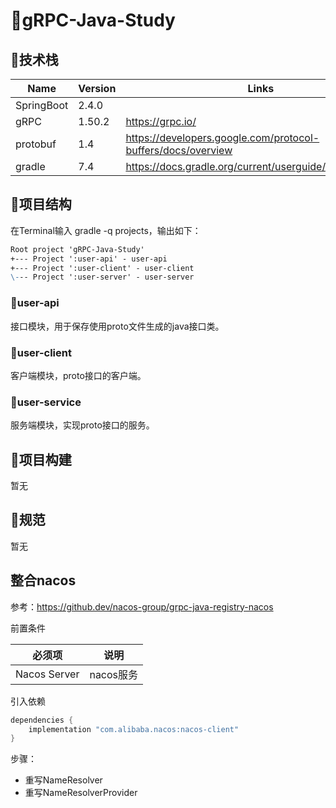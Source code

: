 # 🍁gRPC-Java-Study
## 🎯技术栈
| Name       | Version | Links                                                        |
|------------|---------|--------------------------------------------------------------|
| SpringBoot | 2.4.0   |                                                              |
| gRPC       | 1.50.2  | https://grpc.io/                                             |
| protobuf   | 1.4     | https://developers.google.com/protocol-buffers/docs/overview |
| gradle     | 7.4     | https://docs.gradle.org/current/userguide/userguide.html     |


## 🧋项目结构
在Terminal输入 gradle -q projects，输出如下：
```markdown
Root project 'gRPC-Java-Study'
+--- Project ':user-api' - user-api
+--- Project ':user-client' - user-client
\--- Project ':user-server' - user-server
```

### 🍉user-api
接口模块，用于保存使用proto文件生成的java接口类。

### 🍇user-client
客户端模块，proto接口的客户端。

### 🍒user-service
服务端模块，实现proto接口的服务。

## 🐳项目构建
暂无

## 📖规范
暂无

## 整合nacos
参考：https://github.dev/nacos-group/grpc-java-registry-nacos

前置条件

| 必须项          | 说明      |
|--------------|---------|
| Nacos Server | nacos服务 |



引入依赖
```groovy
dependencies {
    implementation "com.alibaba.nacos:nacos-client"
}
```
步骤：
+ 重写NameResolver
+ 重写NameResolverProvider